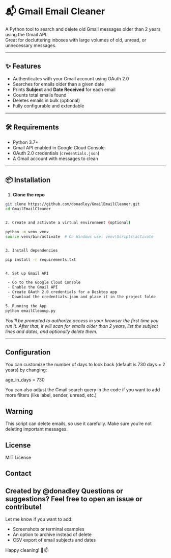 # 📬 Gmail Email Cleaner

A Python tool to search and delete old Gmail messages older than 2 years using the Gmail API.  
Great for decluttering inboxes with large volumes of old, unread, or unnecessary messages.

---

## ✨ Features

- Authenticates with your Gmail account using OAuth 2.0
- Searches for emails older than a given date
- Prints **Subject** and **Date Received** for each email
- Counts total emails found
- Deletes emails in bulk (optional)
- Fully configurable and extendable

---

## 🛠 Requirements

- Python 3.7+
- Gmail API enabled in Google Cloud Console
- OAuth 2.0 credentials (`credentials.json`)
- A Gmail account with messages to clean

---

## 📦 Installation

1. **Clone the repo**

```bash
git clone https://github.com/donadley/GmailEmailCleaner.git
cd GmailEmailCleaner


2. Create and activate a virtual environment (optional)

python -m venv venv
source venv/bin/activate  # On Windows use: venv\Scripts\activate


3. Install dependencies

pip install -r requirements.txt


4. Set up Gmail API

 - Go to the Google Cloud Console
 - Enable the Gmail API
 - Create OAuth 2.0 credentials for a Desktop app
 - Download the credentials.json and place it in the project folde

5. Running the App
python emailCleanup.py
```

*You'll be prompted to authorize access in your browser the first time you run it.
After that, it will scan for emails older than 2 years, list the subject lines and dates, and optionally delete them.*

---


## Configuration

You can customize the number of days to look back (default is 730 days = 2 years) by changing:

age_in_days = 730

You can also adjust the Gmail search query in the code if you want to add more filters (like label, sender, unread, etc.)

## Warning

This script can delete emails, so use it carefully.
Make sure you’re not deleting important messages.

## License

MIT License


## Contact

Created by @donadley
Questions or suggestions? Feel free to open an issue or contribute!
---

Let me know if you want to add:
- Screenshots or terminal examples
- An option to archive instead of delete
- CSV export of email subjects and dates

Happy cleaning! 🧹📫